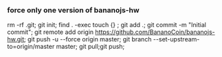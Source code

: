 ### force only one version of bananojs-hw

rm -rf .git;
git init;
find . -exec touch {} \;
git add .;
git commit -m "Initial commit";
git remote add origin https://github.com/BananoCoin/bananojs-hw.git;
git push -u --force origin master;
git branch --set-upstream-to=origin/master master;
git pull;git push;
